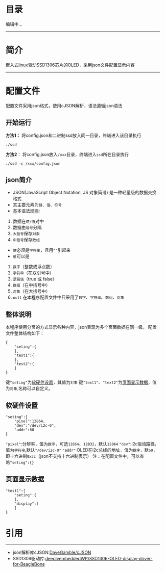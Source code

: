 # 目录
编辑中...

---
# 简介
嵌入式linux驱动SSD1306芯片的OLED，采用json文件配置显示内容

---
# 配置文件
配置文件采用json格式，使用cJSON解析，语法遵循json语法

## 开始运行
**方法1：**
将config.json和二进制ssd放入同一目录，终端进入该目录执行
```
./ssd
```
**方法2**：
将config.json放入`/xxx`目录，终端进入`ssd`所在目录执行
```
./ssd -c /xxx/config.json
```

## json简介
* JSON(JavaScript Object Notation, JS 对象简谱) 是一种轻量级的数据交换格式
* 其主要元素为`健`、`值`、`符号`
* 基本语法规则:
1. 数据在`健/值`对中
2. 数据由`逗号`分隔
3. `大括号`保存`对象`
4. `中括号`保存`数组`
* `健`必须是`字符串`，且用`""`引起来
* `值`可以是
1. `数字`（整数或浮点数）
3. `字符串`（在双引号中）
4. `逻辑值`（true 或 false）
5. `数组`（在中括号中）
6. `对象`（在大括号中）
7. `null`
在本程序配置文件中只采用了`数字`、`字符串`、`数组`、`对象`

## 整体说明
本程序使用分页的方式显示各种内容，json表现为多个页面数据在同一级。
配置文件整体结构如下：
```
{
	"seting":{
	},
	"test1":{
	},
	"test2":{
	}
}
```
键`"seting"`为[软硬件设置](#软硬件设置)，其值为`对象`
键`"text1"`、`"text2"`为[页面显示数据](#显示页面数据)，值为`对象`,名称可以自定义。

## 软硬件设置
```
"seting":{
	"pixel":12864,
	"dev":"/dev/i2c-0",
	"addr":60
}
```
`"pixel"`:分辨率，值为`数字`，可选`12864`、`12832`，默认`12864`
`"dev"`:i2c驱动路径，值为`字符串`,默认`"/dev/i2c-0"`
`"addr"`:OLED在i2c总线的地址，值为`数字`，默`60`，即十六进制`0x3c`（json不支持十六进制表示）
注：在配置文件中，可以省略`"seting":{}`

## 页面显示数据
```
"test1":{
	"seting":{
	},
	"display":[
	]
}
```

# 引用
---
 * json解析库cJSON:[DaveGamble/cJSON](https://github.com/DaveGamble/cJSON)
 * SSD1306驱动库:[deeplyembeddedWP/SSD1306-OLED-display-driver-for-BeagleBone](https://github.com/deeplyembeddedWP/SSD1306-OLED-display-driver-for-BeagleBone)
